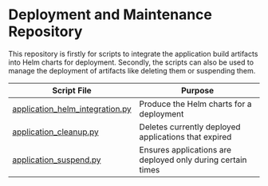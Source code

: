 # Deployment and Maintenance Repository

This repository is firstly for scripts to integrate the application build artifacts into Helm charts for deployment. Secondly, the scripts can also be used to manage the deployment of artifacts like deleting them or suspending them.

| Script File                                                            | Purpose                                                     |
|------------------------------------------------------------------------|-------------------------------------------------------------|
| [application_helm_integration.py](./application_helm_integration.py)   | Produce the Helm charts for a deployment                    |
| [application_cleanup.py](./application_cleanup.py)                     | Deletes currently deployed applications that expired        |
| [application_suspend.py](./application_suspend.py)                     | Ensures applications are deployed only during certain times |

